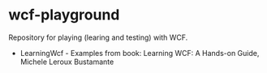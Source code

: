 # wcf-playground

Repository for playing (learing and testing) with WCF.

* LearningWcf - Examples from book: Learning WCF: A Hands-on Guide, Michele Leroux Bustamante
